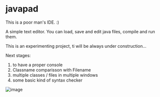 # javapad

This is a poor man's IDE. :)

A simple text editor. You can load, save and edit java files, compile and run them.

This is an experimenting project, ti will be always under construction...  

Next stages:
1. to have a proper console
2. Classname comparisson with Filename
3. multiple classes / files in multiple windows
4. some basic kind of syntax checker

![image](https://github.com/miklos1125/javapad/assets/127934692/8a99634e-3b33-4a24-b898-a587174fad2d)





